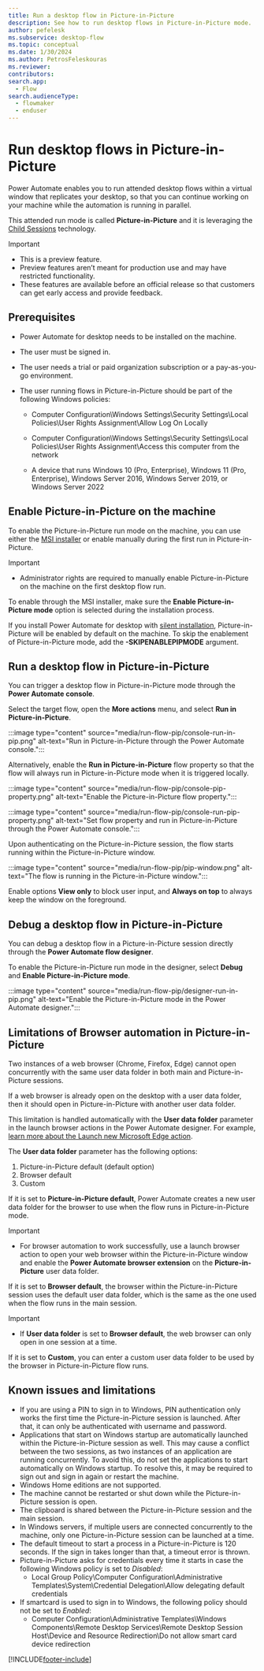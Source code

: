 ```yaml
---
title: Run a desktop flow in Picture-in-Picture
description: See how to run desktop flows in Picture-in-Picture mode.
author: pefelesk
ms.subservice: desktop-flow
ms.topic: conceptual
ms.date: 1/30/2024
ms.author: PetrosFeleskouras
ms.reviewer: 
contributors:
search.app: 
  - Flow 
search.audienceType: 
  - flowmaker
  - enduser
---
```


# Run desktop flows in Picture-in-Picture

Power Automate enables you to run attended desktop flows within a virtual window that replicates your desktop, so that you can continue working on your machine while the automation is running in parallel. 

This attended run mode is called **Picture-in-Picture** and it is leveraging the [Child Sessions](/windows/win32/termserv/child-sessions) technology.

> [!IMPORTANT]
>
> - This is a preview feature.
> - Preview features aren’t meant for production use and may have restricted functionality.
> - These features are available before an official release so that customers can get early access and provide feedback.

## Prerequisites 

- Power Automate for desktop needs to be installed on the machine. 

- The user must be signed in.

- The user needs a trial or paid organization subscription or a pay-as-you-go environment.

- The user running flows in Picture-in-Picture should be part of the following Windows policies:
  - Computer Configuration\Windows Settings\Security Settings\Local Policies\User Rights Assignment\Allow Log On Locally
  - Computer Configuration\Windows Settings\Security Settings\Local Policies\User Rights Assignment\Access this computer from the network
 
  - A device that runs Windows 10 (Pro, Enterprise), Windows 11 (Pro, Enterprise), Windows Server 2016, Windows Server 2019, or Windows Server 2022

## Enable Picture-in-Picture on the machine

To enable the Picture-in-Picture run mode on the machine, you can use either the [MSI installer](install.md#install-power-automate-using-the-msi-installer) or enable manually during the first run in Picture-in-Picture.

> [!IMPORTANT]
>
> - Administrator rights are required to manually enable Picture-in-Picture on the machine on the first desktop flow run.

To enable through the MSI installer, make sure the **Enable Picture-in-Picture mode** option is selected during the installation process.

If you install Power Automate for desktop with [silent installation](install-silently.md), Picture-in-Picture will be enabled by default on the machine. To skip the enablement of Picture-in-Picture mode, add the **-SKIPENABLEPIPMODE** argument. 

## Run a desktop flow in Picture-in-Picture

You can trigger a desktop flow in Picture-in-Picture mode through the **Power Automate console**. 

Select the target flow, open the **More actions** menu, and select **Run in Picture-in-Picture**.

:::image type="content" source="media/run-flow-pip/console-run-in-pip.png" alt-text="Run in Picture-in-Picture through the Power Automate console.":::

Alternatively, enable the **Run in Picture-in-Picture** flow property so that the flow will always run in Picture-in-Picture mode when it is triggered locally.

:::image type="content" source="media/run-flow-pip/console-pip-property.png" alt-text="Enable the Picture-in-Picture flow property.":::

:::image type="content" source="media/run-flow-pip/console-run-pip-property.png" alt-text="Set flow property and run in Picture-in-Picture through the Power Automate console.":::

Upon authenticating on the Picture-in-Picture session, the flow starts running within the Picture-in-Picture window. 

:::image type="content" source="media/run-flow-pip/pip-window.png" alt-text="The flow is running in the Picture-in-Picture window.":::

Enable options **View only** to block user input, and **Always on top** to always keep the window on the foreground.

## Debug a desktop flow in Picture-in-Picture

You can debug a desktop flow in a Picture-in-Picture session directly through the **Power Automate flow designer**.

To enable the Picture-in-Picture run mode in the designer, select **Debug** and **Enable Picture-in-Picture mode**. 

:::image type="content" source="media/run-flow-pip/designer-run-in-pip.png" alt-text="Enable the Picture-in-Picture mode in the Power Automate designer.":::

## Limitations of Browser automation in Picture-in-Picture

Two instances of a web browser (Chrome, Firefox, Edge) cannot open concurrently with the same user data folder in both main and Picture-in-Picture sessions. 

If a web browser is already open on the desktop with a user data folder, then it should open in Picture-in-Picture with another user data folder. 

This limitation is handled automatically with the **User data folder** parameter in the launch browser actions in the Power Automate designer. For example, [learn more about the Launch new Microsoft Edge action](../webautomation.md#-launch-new-microsoft-edge).

The **User data folder** parameter has the following options:

1. Picture-in-Picture default (default option)
2. Browser default
3. Custom

If it is set to **Picture-in-Picture default**, Power Automate creates a new user data folder for the browser to use when the flow runs in Picture-in-Picture mode.

> [!IMPORTANT]
>
> -  For browser automation to work successfully, use a launch browser action to open your web browser within the Picture-in-Picture window and enable the **Power Automate browser extension** on the **Picture-in-Picture** user data folder.

If it is set to **Browser default**, the browser within the Picture-in-Picture session uses the default user data folder, which is the same as the one used when the flow runs in the main session. 

> [!IMPORTANT]
>
> - If **User data folder** is set to **Browser default**, the web browser can only open in one session at a time.

If it is set to **Custom**, you can enter a custom user data folder to be used by the browser in Picture-in-Picture flow runs.

## Known issues and limitations

- If you are using a PIN to sign in to Windows, PIN authentication only works the first time the Picture-in-Picture session is launched. After that, it can only be authenticated with username and password.
- Applications that start on Windows startup are automatically launched within the Picture-in-Picture session as well. This may cause a conflict between the two sessions, as two instances of an application are running concurrently. To avoid this, do not set the applications to start automatically on Windows startup. To resolve this, it may be required to sign out and sign in again or restart the machine.
- Windows Home editions are not supported.
- The machine cannot be restarted or shut down while the Picture-in-Picture session is open.
- The clipboard is shared between the Picture-in-Picture session and the main session.
- In Windows servers, if multiple users are connected concurrently to the machine, only one Picture-in-Picture session can be launched at a time.
- The default timeout to start a process in a Picture-in-Picture is 120 seconds. If the sign in takes longer than that, a timeout error is thrown.
- Picture-in-Picture asks for credentials every time it starts in case the following Windows policy is set to *Disabled*: 
  - Local Group Policy\Computer Configuration\Administrative Templates\System\Credential Delegation\Allow delegating default credentials
- If smartcard is used to sign in to Windows, the following policy should not be set to *Enabled*:
  - Computer Configuration\Administrative Templates\Windows Components\Remote Desktop Services\Remote Desktop Session Host\Device and Resource Redirection\Do not allow smart card device redirection

[!INCLUDE[footer-include](../includes/footer-banner.md)]









